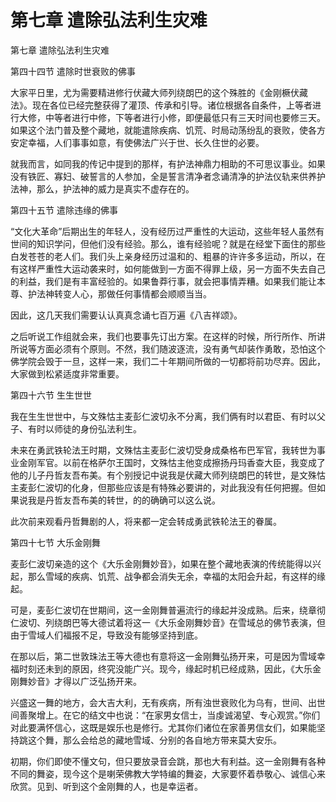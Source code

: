 # 第七章 遣除弘法利生灾难

第七章 遣除弘法利生灾难

第四十四节 遣除时世衰败的佛事

大家平日里，尤为需要精进修行伏藏大师列绕朗巴的这个殊胜的《金刚橛伏藏法》。现在各位已经完整获得了灌顶、传承和引导。诸位根据各自条件，上等者进行大修，中等者进行中修，下等者进行小修，即便最低只有三天时间也要修三天。如果这个法门普及整个藏地，就能遣除疾病、饥荒、时局动荡纷乱的衰败，使各方安定幸福，人们事事如意，有使佛法广兴于世、长久住世的必要。

就我而言，如同我的传记中提到的那样，有护法神鼎力相助的不可思议事业。如果没有铁匠、寡妇、破誓言的人参加，全是誓言清净者念诵清净的护法仪轨来供养护法神，那么，护法神的威力是真实不虚存在的。

第四十五节 遣除违缘的佛事

“文化大革命”后期出生的年轻人，没有经历过严重性的大运动，这些年轻人虽然有世间的知识学问，但他们没有经验。那么，谁有经验呢？就是在经堂下面住的那些白发苍苍的老人们。我们头上亲身经历过温和的、粗暴的许许多多运动，所以，在有这样严重性大运动袭来时，如何能做到一方面不得罪上级，另一方面不失去自己的利益，我们是有丰富经验的。如果鲁莽行事，就会把事情弄糟。如果我们能让本尊、护法神转变人心，那做任何事情都会顺顺当当。

因此，这几天我们需要认认真真念诵七百万遍《八吉祥颂》。

之后听说工作组就会来，我们也要事先订出方案。在这样的时候，所行所作、所讲所说等方面必须有个原则。不然，我们随波逐流，没有勇气却装作勇敢，恐怕这个佛学院会毁于一旦，这样一来，我们二十年期间所做的一切都将前功尽弃。因此，大家做到松紧适度非常重要。

第四十六节 生生世世

我在生生世世中，与文殊怙主麦彭仁波切永不分离，我们俩有时以君臣、有时以父子、有时以师徒的身份弘法利生。

未来在勇武铁轮法王时期，文殊怙主麦彭仁波切受身成桑格布巴军官，我转世为事业金刚军官。以前在格萨尔王国时，文殊怙主他变成擦扬丹玛香查大臣，我变成了他的儿子丹哲友吾布美。有个别授记中说我是伏藏大师列绕朗巴的转世，是文殊怙主麦彭仁波切的化身，但那些应该是有特殊必要讲的，对此我没有任何把握。但如果说我是丹哲友吾布美的转世，的的确确可以这么说。

此次前来观看丹哲舞剧的人，将来都一定会转成勇武铁轮法王的眷属。

第四十七节 大乐金刚舞

麦彭仁波切亲造的这个《大乐金刚舞妙音》，如果在整个藏地表演的传统能得以兴起，那么雪域的疾病、饥荒、战争都会消失无余，幸福的太阳会升起，有这样的缘起。

可是，麦彭仁波切在世期间，这一金刚舞普遍流行的缘起并没成熟。后来，绕章彻仁波切、列绕朗巴等大德试着将这一《大乐金刚舞妙音》在雪域总的佛节表演，但由于雪域人们福报不足，导致没有能够坚持到底。

在那以后，第二世敦珠法王等大德也有意将这一金刚舞弘扬开来，可是因为雪域幸福时刻还未到的原因，终究没能广兴。现今，缘起时机已经成熟，因此，《大乐金刚舞妙音》才得以广泛弘扬开来。

兴盛这一舞的地方，会大吉大利，无有疾病，所有浊世衰败化为乌有，世间、出世间善聚增上。在它的结文中也说：“在家男女信士，当虔诚渴望、专心观赏。”你们对此要满怀信心，这既是娱乐也是修行。尤其你们诸位在家善男信女们，如果能坚持跳这个舞，那么会给总的藏地雪域、分别的各自地方带来莫大安乐。

初期，你们即使不懂文句，但只要放录音会跳，那也大有利益。这一金刚舞有各种不同的舞姿，现今这个是喇荣佛教大学特编的舞姿，大家要怀着恭敬心、诚信心来欣赏。见到、听到这个金刚舞的人，也是幸运者。

